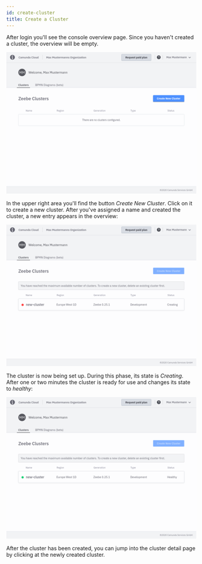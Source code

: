 ```yaml
---
id: create-cluster
title: Create a Cluster
---
```


After login you'll see the console overview page. Since you haven't created a cluster, the overview will be empty.

![cluster-creating](./img/cluster-overview-empty.png)

In the upper right area you'll find the button _Create New Cluster_. Click on it to create a new cluster. After you've assigned a name and created the cluster, a new entry appears in the overview:

![cluster-creating](./img/cluster-overview-new-cluster-creating.png)

The cluster is now being set up. During this phase, its state is _Creating_. After one or two minutes the cluster is ready for use and changes its state to _healthy_:

![cluster-healthy](./img/cluster-overview-new-cluster-healthy.png)

After the cluster has been created, you can jump into the cluster detail page by clicking at the newly created cluster.

